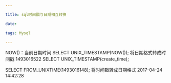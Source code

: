 ```yaml
---

title: sql时间戳与日期相互转换

date:

tags: Mysql

---
```


NOW()：当前日期时间
SELECT UNIX_TIMESTAMP(NOW());
将日期格式转成时间戳 1493016522 SELECT UNIX_TIMESTAMP(create_time);

SELECT FROM_UNIXTIME(1493016148);
将时间戳转成日期格式 2017-04-24 14:42:28